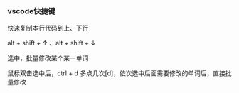 ### vscode快捷键

快速复制本行代码到上、下行

alt + shift + ↑   、alt + shift + ↓

选中，批量修改某个某一单词

鼠标双击选中后，ctrl + d 多点几次[d]，依次选中后面需要修改的单词后，直接批量修改

